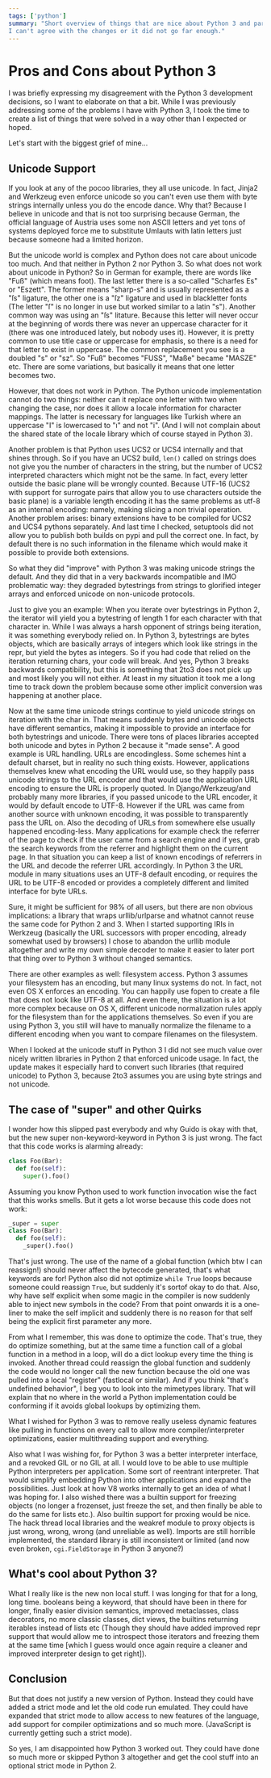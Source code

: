 ```yaml
---
tags: ['python']
summary: "Short overview of things that are nice about Python 3 and parts where
I can't agree with the changes or it did not go far enough."
---
```


# Pros and Cons about Python 3

I was briefly expressing my disagreement with the Python 3 development
decisions, so I want to elaborate on that a bit. While I was previously
addressing some of the problems I have with Python 3, I took the time to
create a list of things that were solved in a way other than I expected
or hoped.

Let's start with the biggest grief of mine...

## Unicode Support

If you look at any of the pocoo libraries, they all use unicode. In
fact, Jinja2 and Werkzeug even enforce unicode so you can't even use
them with byte strings internally unless you do the encode dance. Why
that? Because I believe in unicode and that is not too surprising
because German, the official language of Austria uses some non ASCII
letters and yet tons of systems deployed force me to substitute Umlauts
with latin letters just because someone had a limited horizon.

But the unicode world is complex and Python does not care about unicode
too much. And that neither in Python 2 nor Python 3. So what does not
work about unicode in Python? So in German for example, there are words
like "Fuß" (which means foot). The last letter there is a so-called
"Scharfes Es" or "Eszett". The former means "sharp-s" and is usually
represented as a "ſs" ligature, the other one is a "ſz" ligature and
used in blackletter fonts (The letter "ſ" is no longer in use but worked
similar to a latin "s"). Another common way was using an "ſs" litature.
Because this letter will never occur at the beginning of words there was
never an uppercase character for it (there was one introduced lately,
but nobody uses it). However, it is pretty common to use title case or
uppercase for emphasis, so there is a need for that letter to exist in
uppercase. The common replacement you see is a doubled "s" or "sz". So
"Fuß" becomes "FUSS", "Maße" became "MASZE" etc. There are some
variations, but basically it means that one letter becomes two.

However, that does not work in Python. The Python unicode implementation
cannot do two things: neither can it replace one letter with two when
changing the case, nor does it allow a locale information for character
mappings. The latter is necessary for languages like Turkish where an
uppercase "I" is lowercased to "ı" and not "i". (And I will not complain
about the shared state of the locale library which of course stayed in
Python 3).

Another problem is that Python uses UCS2 or UCS4 internally and that
shines through. So if you have an UCS2 build, `len()` called on strings
does not give you the number of characters in the string, but the number
of UCS2 interpreted characters which might not be the same. In fact,
every letter outside the basic plane will be wrongly counted. Because
UTF-16 (UCS2 with support for surrogate pairs that allow you to use
characters outside the basic plane) is a variable length encoding it has
the same problems as utf-8 as an internal encoding: namely, making
slicing a non trivial operation. Another problem arises: binary
extensions have to be compiled for UCS2 and UCS4 pythons separately. And
last time I checked, setuptools did not allow you to publish both builds
on pypi and pull the correct one. In fact, by default there is no such
information in the filename which would make it possible to provide both
extensions.

So what they did "improve" with Python 3 was making unicode strings the
default. And they did that in a very backwards incompatible and IMO
problematic way: they degraded bytestrings from strings to glorified
integer arrays and enforced unicode on non-unicode protocols.

Just to give you an example: When you iterate over bytestrings in Python
2, the iterator will yield you a bytestring of length 1 for each
character with that character in. While I was always a harsh opponent of
strings being iteration, it was something everybody relied on. In Python
3, bytestrings are bytes objects, which are basically arrays of integers
which look like strings in the repr, but yield the bytes as integers. So
if you had code that relied on the iteration returning chars, your code
will break. And yes, Python 3 breaks backwards compatibility, but this
is something that 2to3 does not pick up and most likely you will not
either. At least in my situation it took me a long time to track down
the problem because some other implicit conversion was happening at
another place.

Now at the same time unicode strings continue to yield unicode strings
on iteration with the char in. That means suddenly bytes and unicode
objects have different semantics, making it impossible to provide an
interface for both bytestrings and unicode. There were tons of places
libraries accepted both unicode and bytes in Python 2 because it "made
sense". A good example is URL handling. URLs are encodingless. Some
schemes hint a default charset, but in reality no such thing exists.
However, applications themselves knew what encoding the URL would use,
so they happily pass unicode strings to the URL encoder and that would
use the application URL encoding to ensure the URL is properly quoted.
In Django/Werkzeug/and probably many more libraries, if you passed
unicode to the URL encoder, it would by default encode to UTF-8. However
if the URL was came from another source with unknown encoding, it was
possible to transparently pass the URL on. Also the decoding of URLs
from somewhere else usually happened encoding-less. Many applications
for example check the referrer of the page to check if the user came
from a search engine and if yes, grab the search keywords from the
referrer and highlight them on the current page. In that situation you
can keep a list of known encodings of referrers in the URL and decode
the referrer URL accordingly. In Python 3 the URL module in many
situations uses an UTF-8 default encoding, or requires the URL to be
UTF-8 encoded or provides a completely different and limited interface
for byte URLs.

Sure, it might be sufficient for 98% of all users, but there are non
obvious implications: a library that wraps urllib/urlparse and whatnot
cannot reuse the same code for Python 2 and 3. When I started supporting
IRIs in Werkzeug (basically the URL successors with proper encoding,
already somewhat used by browsers) I chose to abandon the urllib module
altogether and write my own simple decoder to make it easier to later
port that thing over to Python 3 without changed semantics.

There are other examples as well: filesystem access. Python 3 assumes
your filesystem has an encoding, but many linux systems do not. In fact,
not even OS X enforces an encoding. You can happily use fopen to create
a file that does not look like UTF-8 at all. And even there, the
situation is a lot more complex because on OS X, different unicode
normalization rules apply for the filesystem than for the applications
themselves. So even if you are using Python 3, you still will have to
manually normalize the filename to a different encoding when you want to
compare filenames on the filesystem.

When I looked at the unicode stuff in Python 3 I did not see much value
over nicely written libraries in Python 2 that enforced unicode usage.
In fact, the update makes it especially hard to convert such libraries
(that required unicode) to Python 3, because 2to3 assumes you are using
byte strings and not unicode.

## The case of "super" and other Quirks

I wonder how this slipped past everybody and why Guido is okay with
that, but the new super non-keyword-keyword in Python 3 is just wrong.
The fact that this code works is alarming already:

```python
class Foo(Bar):
  def foo(self):
    super().foo()
```

Assuming you know Python used to work function invocation wise the fact
that this works smells.  But it gets a lot worse because this code does
not work:

```python
_super = super
class Foo(Bar):
  def foo(self):
    _super().foo()
```

That's just wrong. The use of the name of a global function (which btw I
can reassign!) should never affect the bytecode generated, that's what
keywords are for! Python also did not optimize `while True` loops
because someone could reassign `True`, but suddenly it's sortof okay to
do that. Also, why have self explicit when some magic in the compiler is
now suddenly able to inject new symbols in the code? From that point
onwards it is a one-liner to make the self implicit and suddenly there
is no reason for that self being the explicit first parameter any more.

From what I remember, this was done to optimize the code. That's true,
they do optimize something, but at the same time a function call of a
global function in a method in a loop, will do a dict lookup every time
the thing is invoked. Another thread could reassign the global function
and suddenly the code would no longer call the new function because the
old one was pulled into a local "register" (fastlocal or similar). And
if you think "that's undefined behavior", I beg you to look into the
mimetypes library. That will explain that no where in the world a Python
implementation could be conforming if it avoids global lookups by
optimizing them.

What I wished for Python 3 was to remove really useless dynamic features
like pulling in functions on every call to allow more
compiler/interpreter optimizations, easier multithreading support and
everything.

Also what I was wishing for, for Python 3 was a better interpreter
interface, and a revoked GIL or no GIL at all. I would love to be able
to use multiple Python interpreters per application. Some sort of
reentrant interpreter. That would simplify embedding Python into other
applications and expand the possibilities. Just look at how V8 works
internally to get an idea of what I was hoping for. I also wished there
was a builtin support for freezing objects (no longer a frozenset, just
freeze the set, and then finally be able to do the same for lists etc.).
Also builtin support for proxing would be nice. The hack thread local
libraries and the weakref module to proxy objects is just wrong, wrong,
wrong (and unreliable as well). Imports are still horrible implemented,
the standard library is still inconsistent or limited (and now even
broken, `cgi.FieldStorage` in Python 3 anyone?)

## What's cool about Python 3?

What I really like is the new non local stuff. I was longing for that
for a long, long time. booleans being a keyword, that should have been
in there for longer, finally easier division semantics, improved
metaclasses, class decorators, no more classic classes, dict views, the
builtins returning iterables instead of lists etc (Though they should
have added improved repr support that would allow me to introspect those
iterators and freezing them at the same time [which I guess would once
again require a cleaner and improved interpreter design to get right]).

## Conclusion

But that does not justify a new version of Python. Instead they could
have added a strict mode and let the old code run emulated. They could
have expanded that strict mode to allow access to new features of the
language, add support for compiler optimizations and so much more.
(JavaScript is currently getting such a strict mode).

So yes, I am disappointed how Python 3 worked out. They could have done
so much more or skipped Python 3 altogether and get the cool stuff into
an optional strict mode in Python 2.
